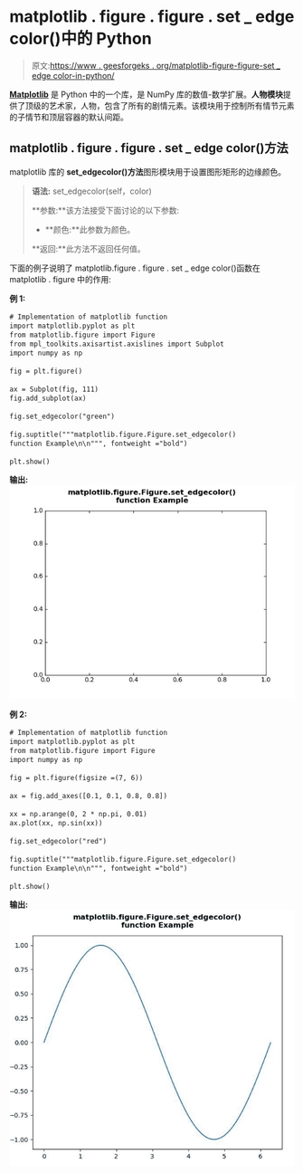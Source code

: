 # matplotlib . figure . figure . set _ edge color()中的 Python

> 原文:[https://www . geesforgeks . org/matplotlib-figure-figure-set _ edge color-in-python/](https://www.geeksforgeeks.org/matplotlib-figure-figure-set_edgecolor-in-python/)

[**Matplotlib**](https://www.geeksforgeeks.org/python-introduction-matplotlib/) 是 Python 中的一个库，是 NumPy 库的数值-数学扩展。**人物模块**提供了顶级的艺术家，人物，包含了所有的剧情元素。该模块用于控制所有情节元素的子情节和顶层容器的默认间距。

## matplotlib . figure . figure . set _ edge color()方法

matplotlib 库的 **set_edgecolor()方法**图形模块用于设置图形矩形的边缘颜色。

> **语法:** set_edgecolor(self，color)
> 
> **参数:**该方法接受下面讨论的以下参数:
> 
> *   **颜色:**此参数为颜色。
> 
> **返回:**此方法不返回任何值。

下面的例子说明了 matplotlib.figure . figure . set _ edge color()函数在 matplotlib . figure 中的作用:

**例 1:**

```
# Implementation of matplotlib function 
import matplotlib.pyplot as plt 
from matplotlib.figure import Figure
from mpl_toolkits.axisartist.axislines import Subplot 
import numpy as np 

fig = plt.figure() 

ax = Subplot(fig, 111) 
fig.add_subplot(ax)

fig.set_edgecolor("green")

fig.suptitle("""matplotlib.figure.Figure.set_edgecolor()
function Example\n\n""", fontweight ="bold") 

plt.show() 
```

**输出:**
![](img/e7591b48134376e3e8dde7de423d3f48.png)

**例 2:**

```
# Implementation of matplotlib function 
import matplotlib.pyplot as plt 
from matplotlib.figure import Figure
import numpy as np 

fig = plt.figure(figsize =(7, 6)) 

ax = fig.add_axes([0.1, 0.1, 0.8, 0.8])

xx = np.arange(0, 2 * np.pi, 0.01) 
ax.plot(xx, np.sin(xx)) 

fig.set_edgecolor("red")

fig.suptitle("""matplotlib.figure.Figure.set_edgecolor()
function Example\n\n""", fontweight ="bold") 

plt.show() 
```

**输出:**
![](img/4c274ca1bc9b91f7c8eac33cdb2c6671.png)